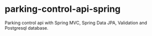 # parking-control-api-spring
Parking control api with Spring MVC, Spring Data JPA, Validation and Postgresql database.
